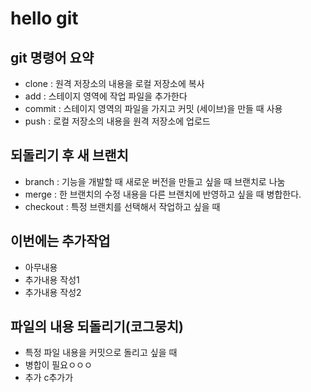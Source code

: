 # hello git

## git 명령어 요약

- clone : 원격 저장소의 내용을 로컬 저장소에 복사
- add : 스테이지 영역에 작업 파일을 추가한다
- commit : 스테이지 영역의 파일을 가지고 커밋 (세이브)을 만들 때 사용
- push : 로컬 저장소의 내용을 원격 저장소에 업로드

## 되돌리기 후 새 브랜치
- branch : 기능을 개발할 때 새로운 버전을 만들고 싶을 때 브랜치로 나눔
- merge : 한 브랜치의 수정 내용을 다른 브랜치에 반영하고 싶을 때 병합한다.
- checkout : 특정 브랜치를 선택해서 작업하고 싶을 때

## 이번에는 추가작업
- 아무내용
- 추가내용 작성1
- 추가내용 작성2

## 파일의 내용 되돌리기(코그뭉치)
- 특정 파일 내용을 커밋으로 돌리고 싶을 때
- 병합이 필요ㅇㅇㅇ
- 추가 c추가가